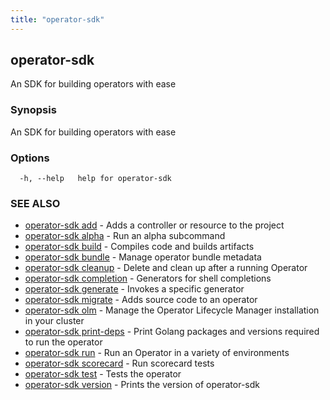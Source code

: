 ```yaml
---
title: "operator-sdk"
---
```

## operator-sdk

An SDK for building operators with ease

### Synopsis

An SDK for building operators with ease

### Options

```
  -h, --help   help for operator-sdk
```

### SEE ALSO

* [operator-sdk add](../operator-sdk_add)	 - Adds a controller or resource to the project
* [operator-sdk alpha](../operator-sdk_alpha)	 - Run an alpha subcommand
* [operator-sdk build](../operator-sdk_build)	 - Compiles code and builds artifacts
* [operator-sdk bundle](../operator-sdk_bundle)	 - Manage operator bundle metadata
* [operator-sdk cleanup](../operator-sdk_cleanup)	 - Delete and clean up after a running Operator
* [operator-sdk completion](../operator-sdk_completion)	 - Generators for shell completions
* [operator-sdk generate](../operator-sdk_generate)	 - Invokes a specific generator
* [operator-sdk migrate](../operator-sdk_migrate)	 - Adds source code to an operator
* [operator-sdk olm](../operator-sdk_olm)	 - Manage the Operator Lifecycle Manager installation in your cluster
* [operator-sdk print-deps](../operator-sdk_print-deps)	 - Print Golang packages and versions required to run the operator
* [operator-sdk run](../operator-sdk_run)	 - Run an Operator in a variety of environments
* [operator-sdk scorecard](../operator-sdk_scorecard)	 - Run scorecard tests
* [operator-sdk test](../operator-sdk_test)	 - Tests the operator
* [operator-sdk version](../operator-sdk_version)	 - Prints the version of operator-sdk

